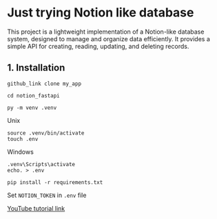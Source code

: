 # Just trying Notion like database

This project is a lightweight implementation of a Notion-like database system, designed to manage and organize data efficiently. It provides a simple API for creating, reading, updating, and deleting records.

## 1. Installation

```
github_link clone my_app
```

```
cd notion_fastapi
```

```
py -m venv .venv
```

Unix

```
source .venv/bin/activate
touch .env
```

Windows

```
.venv\Scripts\activate
echo. > .env
```

```
pip install -r requirements.txt
```

Set `NOTION_TOKEN` in `.env` file

[YouTube tutorial link](https://www.youtube.com/watch?v=ebCLJGIaRPQ&ab_channel=TutorHow)
